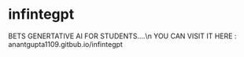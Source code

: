 # infintegpt
BETS GENERTATIVE AI FOR STUDENTS....\n YOU CAN VISIT IT HERE : anantgupta1109.gitbub.io/infintegpt 
